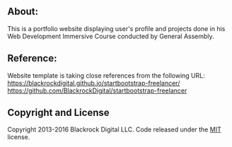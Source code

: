 ## About:

This is a portfolio website displaying user's profile and projects done in his Web Development Immersive Course conducted by General Assembly.

## Reference:

Website template is taking close references from the following URL:
https://blackrockdigital.github.io/startbootstrap-freelancer/
https://github.com/BlackrockDigital/startbootstrap-freelancer


## Copyright and License

Copyright 2013-2016 Blackrock Digital LLC. Code released under the [MIT](https://github.com/BlackrockDigital/startbootstrap-freelancer/blob/gh-pages/LICENSE) license.

